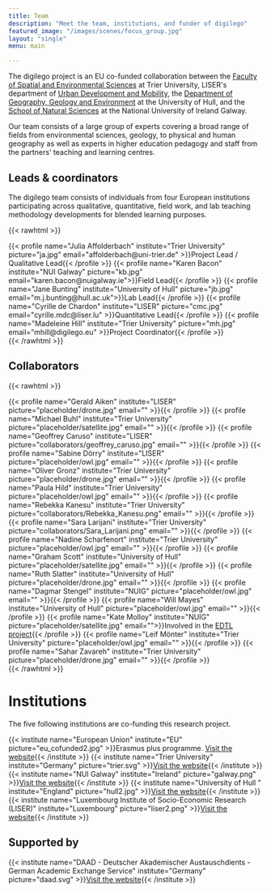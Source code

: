 ```yaml
---
title: Team
description: "Meet the team, institutions, and funder of digilego"
featured_image: "/images/scenes/focus_group.jpg"
layout: "single"
menu: main

---
```


The digilego project is an EU co-funded collaboration between the [Faculty of Spatial and Environmental Sciences](https://www.uni-trier.de/en/university/faculties-and-departments/faculty-vi/the-department) at Trier University, LISER's department of [Urban Development and Mobility](https://www.liser.lu/?type=module&id=149), the [Department of Geography, Geology and Environment](https://www.hull.ac.uk/faculties/departments/department-of-geography-geology-and-environment) at the University of Hull, and the [School of Natural Sciences](http://www.nuigalway.ie/science-engineering/school-of-natural-sciences/) at the National University of Ireland Galway.

Our team consists of a large group of experts covering a broad range of fields from environmental sciences, geology, to physical and human geography as well as experts in higher education pedagogy and staff from the partners' teaching and learning centres.

## Leads &amp; coordinators
The digilego team consists of individuals from four European institutions participating across qualitative, quantitative, field work, and lab teaching methodology developments for blended learning purposes.

{{< rawhtml >}}
  <div class="w-100 flex flex-wrap mt5">
  {{< profile name="Julia Affolderbach" institute="Trier University" picture="ja.jpg" email="affolderbach@uni-trier.de" >}}Project Lead /<br> Qualitative Lead{{< /profile >}}
  {{< profile name="Karen Bacon" institute="NUI Galway" picture="kb.jpg" email="karen.bacon@nuigalway.ie">}}Field Lead{{< /profile >}}
  {{< profile name="Jane Bunting" institute="University of Hull" picture="jb.jpg" email="m.j.bunting@hull.ac.uk">}}Lab Lead{{< /profile >}}
  {{< profile name="Cyrille de Chardon" institute="LISER" picture="cmc.jpg" email="cyrille.mdc@liser.lu" >}}Quantitative Lead{{< /profile >}}
  {{< profile name="Madeleine Hill" institute="Trier University" picture="mh.jpg" email="mhill@digilego.eu" >}}Project Coordinator{{< /profile >}}

  </div>
{{< /rawhtml >}} 

## Collaborators

{{< rawhtml >}}
  <div class="w-100 flex flex-wrap mt5">
  {{< profile name="Gerald Aiken" institute="LISER" picture="placeholder/drone.jpg" email="" >}}{{< /profile >}}
  {{< profile name="Michael Buhl" institute="Trier University" picture="placeholder/satellite.jpg" email="" >}}{{< /profile >}}
  {{< profile name="Geoffrey Caruso" institute="LISER" picture="collaborators/geoffrey_caruso.jpg" email="" >}}{{< /profile >}}
  {{< profile name="Sabine Dörry" institute="LISER" picture="placeholder/owl.jpg" email="" >}}{{< /profile >}}
  {{< profile name="Oliver Gronz" institute="Trier University" picture="placeholder/drone.jpg" email="" >}}{{< /profile >}}
  {{< profile name="Paula Hild" institute="Trier University" picture="placeholder/owl.jpg" email="" >}}{{< /profile >}}
  {{< profile name="Rebekka Kanesu" institute="Trier University" picture="collaborators/Rebekka_Kanesu.png" email="" >}}{{< /profile >}}
  {{< profile name="Sara Larijani" institute="Trier University" picture="collaborators/Sara_Larijani.png" email="" >}}{{< /profile >}}
  {{< profile name="Nadine Scharfenort" institute="Trier University" picture="placeholder/owl.jpg" email="" >}}{{< /profile >}}
  {{< profile name="Graham Scott" institute="University of Hull" picture="placeholder/satellite.jpg" email="" >}}{{< /profile >}}
  {{< profile name="Ruth Slatter" institute="University of Hull" picture="placeholder/drone.jpg" email="" >}}{{< /profile >}}
  {{< profile name="Dagmar Stengel" institute="NUIG" picture="placeholder/owl.jpg" email="" >}}{{< /profile >}}
  {{< profile name="Will Mayes" institute="University of Hull" picture="placeholder/owl.jpg" email="" >}}{{< /profile >}}
  {{< profile name="Kate Molloy" institute="NUIG" picture="placeholder/satellite.jpg" email="">}}Involved in the <a href='https://edtl.blog'>EDTL project</a>{{< /profile >}}
  {{< profile name="Leif Mönter" institute="Trier University" picture="placeholder/owl.jpg" email="" >}}{{< /profile >}}
  {{< profile name="Sahar Zavareh" institute="Trier University" picture="placeholder/drone.jpg" email="" >}}{{< /profile >}}
  </div>
{{< /rawhtml >}} 

# Institutions

The five following institutions are co-funding this research project.

<div class='cf'>
{{< institute name="European Union" institute="EU" picture="eu_cofunded2.jpg" >}}Erasmus plus programme. <a href="https://ec.europa.eu/programmes/erasmus-plus/">Visit the website</a>{{< /institute >}}
{{< institute name="Trier University" institute="Germany" picture="trier.svg" >}}<a href="https://www.uni-trier.de/">Visit the website</a>{{< /institute >}}
{{< institute name="NUI Galway" institute="Ireland" picture="galway.png" >}}<a href="https://www.nuigalway.ie/">Visit the website</a>{{< /institute >}}
{{< institute name="University of Hull " institute="England" picture="hull2.jpg" >}}<a href="https://www.hull.ac.uk/">Visit the website</a>{{< /institute >}}
{{< institute name="Luxembourg Institute of Socio-Economic Research (LISER)" institute="Luxembourg" picture="liser2.png" >}}<a href="http://liser.lu">Visit the website</a>{{< /institute >}}
</div>

## Supported by

<div class='cf'>
{{< institute name="DAAD - Deutscher Akademischer Austauschdients - German Academic Exchange Service" institute="Germany" picture="daad.svg" >}}<a href="https://www.daad.de/en/">Visit the website</a>{{< /institute >}}
</div>


